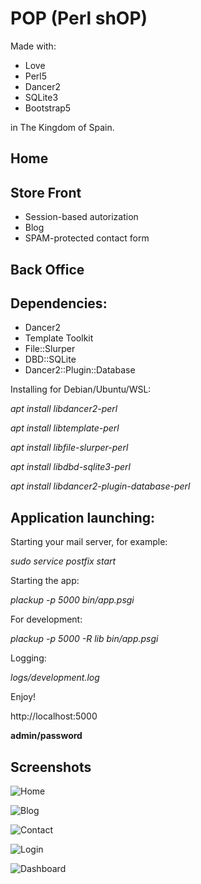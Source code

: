 # POP (Perl shOP)

Made with:

* Love
* Perl5
* Dancer2
* SQLite3
* Bootstrap5

in The Kingdom of Spain.

## Home

## Store Front

* Session-based autorization
* Blog
* SPAM-protected contact form

## Back Office

## Dependencies:

* Dancer2
* Template Toolkit
* File::Slurper
* DBD::SQLite
* Dancer2::Plugin::Database

Installing for Debian/Ubuntu/WSL:

*apt install libdancer2-perl*

*apt install libtemplate-perl*

*apt install libfile-slurper-perl*

*apt install libdbd-sqlite3-perl*

*apt install libdancer2-plugin-database-perl*

## Application launching:

Starting your mail server, for example:

*sudo service postfix start*

Starting the app:

*plackup -p 5000 bin/app.psgi*

For development:

*plackup -p 5000 -R lib bin/app.psgi*

Logging:

*logs/development.log*

Enjoy!

http://localhost:5000

**admin/password**

## Screenshots

![Home](screenshots/home.png "Home")

![Blog](screenshots/blog.png "Blog")

![Contact](screenshots/contact.png "Contact")

![Login](screenshots/login.png "Login")

![Dashboard](screenshots/dashboard.png "Dashboard")
